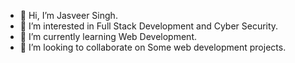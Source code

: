- 👋 Hi, I’m Jasveer Singh.
- 👀 I’m interested in Full Stack Development and Cyber Security.
- 🌱 I’m currently learning Web Development.
- 💞️ I’m looking to collaborate on Some web development projects.
<!-- - 📫 How to reach me mail esports.veer@gmail.com -->

<!---
Jasv33r/Jasv33r is a ✨ special ✨ repository because its `README.md` (this file) appears on your GitHub profile.
You can click the Preview link to take a look at your changes.
--->
